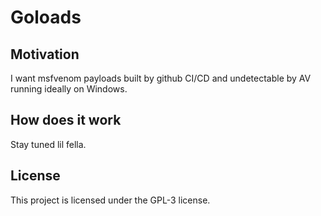 # Goloads

## Motivation

I want msfvenom payloads built by github CI/CD and undetectable by AV running ideally on Windows.

## How does it work

Stay tuned lil fella.

## License

This project is licensed under the GPL-3 license.
